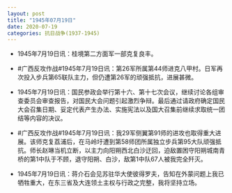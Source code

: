```yaml
---
layout: post
title: "1945年07月19日"
date: 2020-07-19
categories: 抗日战争(1937-1945)
---
```


<meta name="referrer" content="no-referrer" />

- 1945年7月19日讯：桂境第二方面军一部克复良丰。 

- #广西反攻作战#1945年7月19日讯：第26军所属第44师进克八甲村。日军再次投入步兵第65联队主力，但仍遭第26军的顽强抵抗，进展甚微。 

- 1945年7月19日讯：国民参政会举行第十六、第十七次会议，继续讨论各组审查委员会审查报告，对国民大会问题引起激烈争辩。最后通过请政府确定国民大会召集日期、妥定代表产生办法、实施宪法以及国大召集前继续求取统一团结等内容的决议。 

- #广西反攻作战#1945年7月19日讯：我29军侧翼第91师的进攻也取得重大进展。该师克复荔浦后，在马岭圩遭到第58师团所属独立步兵第95大队顽强抵抗。师长赵琳当机立断，以主力向阳朔西北白沙迂回，迫敌置困守阳朔城南青桥的第1中队于不顾，退守阳朔、白沙，敌第1中队67人被我完全歼灭。 

- 1945年7月19日讯：蒋介石会见苏驻华大使彼得罗夫，告知在外蒙问题上我已牺牲重大，在东三省及大连领土主权与行政之完整，我将坚持立场。 

